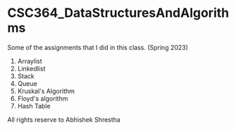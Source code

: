 # CSC364_DataStructuresAndAlgorithms
Some of the assignments that I did in this class. (Spring 2023)

1. Arraylist
2. Linkedlist
3. Stack
4. Queue
5. Kruskal's Algorithm
6. Floyd's algorithm
7. Hash Table







All rights reserve to Abhishek Shrestha